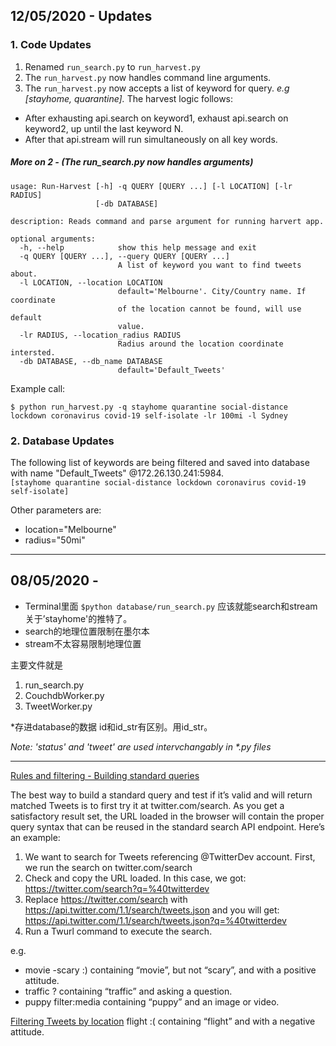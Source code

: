 ## 12/05/2020 - Updates

### 1. Code Updates
1. Renamed `run_search.py` to `run_harvest.py`
2. The `run_harvest.py` now handles command line arguments.
3. The `run_harvest.py` now accepts a list of keyword for query. *e.g [stayhome, quarantine].*  The harvest logic follows: <br>
  - After exhausting api.search on keyword1, exhaust api.search on keyword2, up until the last keyword N. <br>
  - After that api.stream will run simultaneously on all key words.


##### More on 2 - (The run_search.py now handles arguments)
```shell
usage: Run-Harvest [-h] -q QUERY [QUERY ...] [-l LOCATION] [-lr RADIUS]
                   [-db DATABASE]

description: Reads command and parse argument for running harvert app.

optional arguments:
  -h, --help            show this help message and exit
  -q QUERY [QUERY ...], --query QUERY [QUERY ...]
                        A list of keyword you want to find tweets about.
  -l LOCATION, --location LOCATION
                        default='Melbourne'. City/Country name. If coordinate
                        of the location cannot be found, will use default
                        value.
  -lr RADIUS, --location_radius RADIUS
                        Radius around the location coordinate intersted.
  -db DATABASE, --db_name DATABASE
                        default='Default_Tweets'
```

Example call:

```shell
$ python run_harvest.py -q stayhome quarantine social-distance lockdown coronavirus covid-19 self-isolate -lr 100mi -l Sydney
```
### 2. Database Updates
The following list of keywords are being filtered and saved into database with name "Default_Tweets" @172.26.130.241:5984. <br>
`[stayhome quarantine social-distance lockdown coronavirus covid-19 self-isolate]`

Other parameters are:
- location="Melbourne"
- radius="50mi"


---

## 08/05/2020 -
- Terminal里面 `$python database/run_search.py` 应该就能search和stream关于’stayhome'的推特了。
- search的地理位置限制在墨尔本
- stream不太容易限制地理位置

主要文件就是
1. run_search.py
2. CouchdbWorker.py
3. TweetWorker.py

\*存进database的数据 id和id_str有区别。用id_str。

*Note: 'status' and 'tweet' are used intervchangably in \*.py files*

---

[Rules and filtering - Building standard queries](https://developer.twitter.com/en/docs/tweets/rules-and-filtering/overview/standard-operators)

The best way to build a standard query and test if it’s valid and will return matched Tweets is to first try it at twitter.com/search. As you get a satisfactory result set, the URL loaded in the browser will contain the proper query syntax that can be reused in the standard search API endpoint. Here’s an example:
1. We want to search for Tweets referencing @TwitterDev account. First, we run the search on twitter.com/search
2. Check and copy the URL loaded. In this case, we got: https://twitter.com/search?q=%40twitterdev
3. Replace https://twitter.com/search with https://api.twitter.com/1.1/search/tweets.json and you will get: https://api.twitter.com/1.1/search/tweets.json?q=%40twitterdev
4. Run a Twurl command to execute the search.

e.g.
- movie -scary :)	containing “movie”, but not “scary”, and with a positive attitude.
- traffic ?	containing “traffic” and asking a question.
- puppy filter:media	containing “puppy” and an image or video.

[Filtering Tweets by location](https://developer.twitter.com/en/docs/tutorials/filtering-tweets-by-location)
flight :(	containing “flight” and with a negative attitude.
